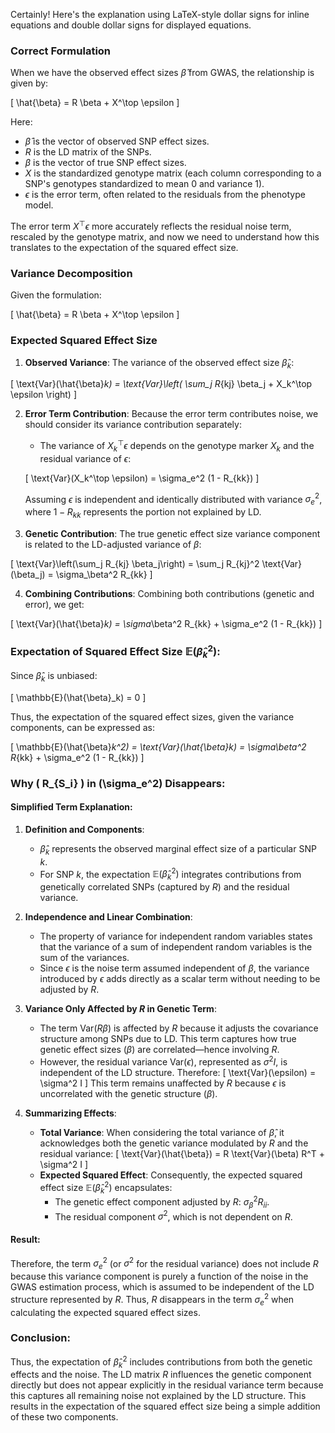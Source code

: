 Certainly! Here's the explanation using LaTeX-style dollar signs for inline equations and double dollar signs for displayed equations.

### Correct Formulation

When we have the observed effect sizes $\hat{\beta}$ from GWAS, the relationship is given by:

\[ \hat{\beta} = R \beta + X^\top \epsilon \]

Here:

-  $\hat{\beta}$ is the vector of observed SNP effect sizes.
-  $R$ is the LD matrix of the SNPs.
-  $\beta$ is the vector of true SNP effect sizes.
-  $X$ is the standardized genotype matrix (each column corresponding to a SNP's genotypes standardized to mean 0 and variance 1).
-  $\epsilon$ is the error term, often related to the residuals from the phenotype model.

The error term $X^\top \epsilon$ more accurately reflects the residual noise term, rescaled by the genotype matrix, and now we need to understand how this translates to the expectation of the squared effect size.

### Variance Decomposition

Given the formulation:

\[ \hat{\beta} = R \beta + X^\top \epsilon \]

### Expected Squared Effect Size

1. **Observed Variance**: The variance of the observed effect size $\hat{\beta}_k$:

\[ \text{Var}(\hat{\beta}_k) = \text{Var}\left( \sum_j R_{kj} \beta_j + X_k^\top \epsilon \right) \]

2. **Error Term Contribution**: Because the error term contributes noise, we should consider its variance contribution separately:
   
   - The variance of $X_k^\top \epsilon$ depends on the genotype marker $X_k$ and the residual variance of $\epsilon$:
   
   \[ \text{Var}(X_k^\top \epsilon) = \sigma_e^2 (1 - R_{kk}) \]

   Assuming $\epsilon$ is independent and identically distributed with variance $\sigma_e^2$, where $1 - R_{kk}$ represents the portion not explained by LD.

3. **Genetic Contribution**: The true genetic effect size variance component is related to the LD-adjusted variance of $\beta$:

\[ \text{Var}\left(\sum_j R_{kj} \beta_j\right) = \sum_j R_{kj}^2 \text{Var}(\beta_j) = \sigma_\beta^2 R_{kk} \]

4. **Combining Contributions**: Combining both contributions (genetic and error), we get:

\[ \text{Var}(\hat{\beta}_k) = \sigma_\beta^2 R_{kk} + \sigma_e^2 (1 - R_{kk}) \]

### Expectation of Squared Effect Size $\mathbb{E}(\hat{\beta}_k^2)$:
Since $\hat{\beta}_k$ is unbiased:

\[ \mathbb{E}(\hat{\beta}_k) = 0 \]

Thus, the expectation of the squared effect sizes, given the variance components, can be expressed as:

\[ \mathbb{E}(\hat{\beta}_k^2) = \text{Var}(\hat{\beta}_k) = \sigma_\beta^2 R_{kk} + \sigma_e^2 (1 - R_{kk}) \]

### Why \( R_{S_i} \) in \(\sigma_e^2\) Disappears:

#### Simplified Term Explanation:
1. **Definition and Components**:
   - $\hat{\beta}_k$ represents the observed marginal effect size of a particular SNP $k$.
   - For SNP $k$, the expectation $\mathbb{E}(\hat{\beta}_k^2)$ integrates contributions from genetically correlated SNPs (captured by $R$) and the residual variance.

2. **Independence and Linear Combination**:
   - The property of variance for independent random variables states that the variance of a sum of independent random variables is the sum of the variances.
   - Since $\epsilon$ is the noise term assumed independent of $\beta$, the variance introduced by $\epsilon$ adds directly as a scalar term without needing to be adjusted by $R$.

3. **Variance Only Affected by $R$ in Genetic Term**:
   - The term $\text{Var}(R \beta)$ is affected by $R$ because it adjusts the covariance structure among SNPs due to LD. This term captures how true genetic effect sizes ($\beta$) are correlated—hence involving $R$.
   - However, the residual variance $\text{Var}(\epsilon)$, represented as $\sigma^2 I$, is independent of the LD structure. Therefore:
     \[ \text{Var}(\epsilon) = \sigma^2 I \]
     This term remains unaffected by $R$ because $\epsilon$ is uncorrelated with the genetic structure ($\beta$).

4. **Summarizing Effects**:
   - **Total Variance**: When considering the total variance of $\hat{\beta}$, it acknowledges both the genetic variance modulated by $R$ and the residual variance:
     \[ \text{Var}(\hat{\beta}) = R \text{Var}(\beta) R^T + \sigma^2 I \]
   - **Expected Squared Effect**: Consequently, the expected squared effect size $\mathbb{E}(\hat{\beta}_k^2)$ encapsulates:
     - The genetic effect component adjusted by $R$: $\sigma^2_\beta R_{ii}$.
     - The residual component $\sigma^2$, which is not dependent on $R$.

#### Result:
Therefore, the term $\sigma_{e}^2$ (or $\sigma^2$ for the residual variance) does not include $R$ because this variance component is purely a function of the noise in the GWAS estimation process, which is assumed to be independent of the LD structure represented by $R$. Thus, $R$ disappears in the term $\sigma_{e}^2$ when calculating the expected squared effect sizes.

### Conclusion:

Thus, the expectation of $\hat{\beta}_k^2$ includes contributions from both the genetic effects and the noise. The LD matrix $R$ influences the genetic component directly but does not appear explicitly in the residual variance term because this captures all remaining noise not explained by the LD structure. This results in the expectation of the squared effect size being a simple addition of these two components.